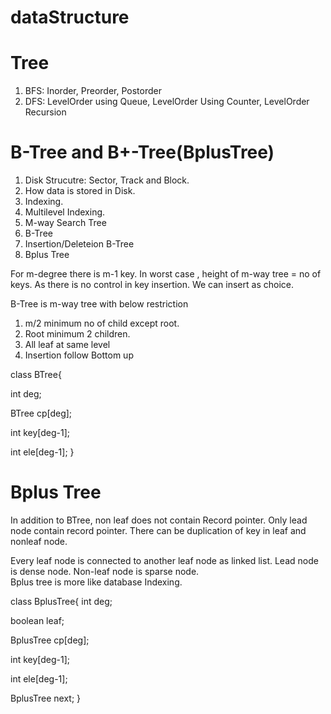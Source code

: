 # dataStructure

Tree
======
1. BFS: Inorder, Preorder, Postorder
2. DFS: LevelOrder using Queue, LevelOrder Using Counter, LevelOrder Recursion

B-Tree and B+-Tree(BplusTree)
===============================
1. Disk Strucutre:  Sector, Track and Block.
2. How data is stored in Disk.
3. Indexing.
4. Multilevel Indexing.
5. M-way Search Tree
6. B-Tree
7. Insertion/Deleteion B-Tree
8. Bplus Tree

For m-degree there is m-1 key.
In worst case , height of m-way tree = no of keys. As there is no control in key insertion. We can insert as choice.

B-Tree is m-way tree with below restriction
1. m/2 minimum no of child except root.
2. Root minimum 2 children.
3. All leaf at same level
4. Insertion follow Bottom up 

class BTree{
  
  int deg;
  
  BTree cp[deg];
  
  int key[deg-1];
  
  int ele[deg-1];
}

Bplus Tree
===========
In addition to BTree, non leaf does not contain Record pointer.
Only lead node contain record pointer. There can be duplication of key in leaf and nonleaf node.

Every leaf node is connected to another leaf node as linked list.
Lead node is dense node. Non-leaf node is sparse node.  
Bplus tree is more like database Indexing.

class BplusTree{
  int deg; 
  
  boolean leaf;
  
  BplusTree cp[deg];
  
  int key[deg-1];
  
  int ele[deg-1];
  
  BplusTree next;
}


